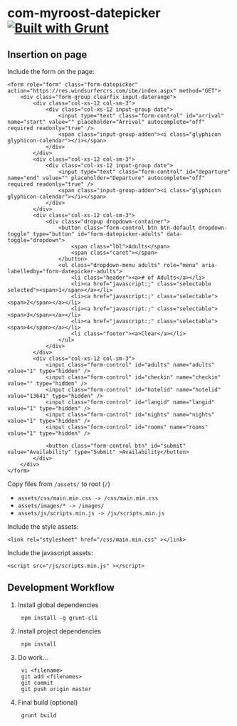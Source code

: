 com-myroost-datepicker [![Built with Grunt](https://cdn.gruntjs.com/builtwith.png)](http://gruntjs.com/)
======================

## Insertion on page

Include the form on the page:

	<form role="form" class="form-datepicker" action="https://res.windsurfercrs.com/ibe/index.aspx" method="GET">
		<div class="form-group clearfix input-daterange">
			<div class="col-xs-12 col-sm-3">
				<div class="col-xs-12 input-group date">
					<input type="text" class="form-control" id="arrival" name="start" value="" placeholder="Arrival" autocomplete="off" required readonly="true" />
					<span class="input-group-addon"><i class="glyphicon glyphicon-calendar"></i></span>
				</div>
			</div>
			<div class="col-xs-12 col-sm-3">
				<div class="col-xs-12 input-group date">
					<input type="text" class="form-control" id="departure" name="end" value="" placeholder="Departure" autocomplete="off" required readonly="true" />
					<span class="input-group-addon"><i class="glyphicon glyphicon-calendar"></i></span>
				</div>
			</div>
			<div class="col-xs-12 col-sm-3">
				<div class="dropup dropdown-container">
					<button class="form-control btn btn-default dropdown-toggle" type="button" id="form-datepicker-adults" data-toggle="dropdown">
						<span class="lbl">Adults</span>
						<span class="caret"></span>
					</button>
					<ul class="dropdown-menu adults" role="menu" aria-labelledby="form-datepicker-adults">
						<li class="header"><a># of Adults</a></li>
						<li><a href="javascript:;" class="selectable selected"><span>1</span></a></li>
						<li><a href="javascript:;" class="selectable"><span>2</span></a></li>
						<li><a href="javascript:;" class="selectable"><span>3</span></a></li>
						<li><a href="javascript:;" class="selectable"><span>4</span></a></li>
						<li class="footer"><a>Clear</a></li>
					</ul>
				</div>
			</div>
			<div class="col-xs-12 col-sm-3">
				<input class="form-control" id="adults" name="adults" value="1" type="hidden" />
				<input class="form-control" id="checkin" name="checkin" value="" type="hidden" />
				<input class="form-control" id="hotelid" name="hotelid" value="13641" type="hidden" />
				<input class="form-control" id="langid" name="langid" value="1" type="hidden" />
				<input class="form-control" id="nights" name="nights" value="1" type="hidden" />
				<input class="form-control" id="rooms" name="rooms" value="1" type="hidden" />

				<button class="form-control btn" id="submit" value="Availability" type="Submit" >Availability</button>
			</div>
		</div>
	</form>

Copy files from `/assets/` to root (`/`)
* `assets/css/main.min.css -> /css/main.min.css`
* `assets/images/* -> /images/`
* `assets/js/scripts.min.js -> /js/scripts.min.js`

Include the style assets:

	<link rel="stylesheet" href="/css/main.min.css" ></link>

Include the javascript assets:

	<script src="/js/scripts.min.js" ></script>

## Development Workflow

1. Install global dependencies

		npm install -g grunt-cli

2. Install project dependencies

		npm install

3. Do work...

		vi <filename>
		git add <filenames>
		git commit
		git push origin master

4. Final build (optional)

		grunt build
